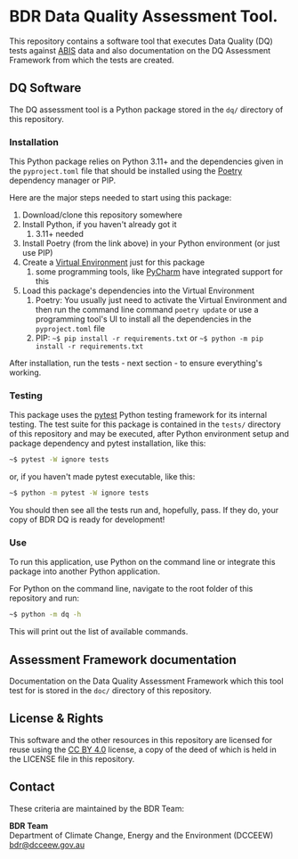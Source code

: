 # BDR Data Quality Assessment Tool.

This repository contains a software tool that executes Data Quality (DQ) tests against [ABIS](https://linked.data.gov.au/def/abis) data and also documentation on the DQ Assessment Framework from which the tests are created.

## DQ Software

The DQ assessment tool is a Python package stored in the `dq/` directory of this repository.

### Installation

This Python package relies on Python 3.11+ and the dependencies given in the `pyproject.toml` file that should be installed using the [Poetry](https://python-poetry.org/) dependency manager or PIP.

Here are the major steps needed to start using this package:

1. Download/clone this repository somewhere
2. Install Python, if you haven't already got it
   1. 3.11+ needed
3. Install Poetry (from the link above) in your Python environment (or just use PIP)
4. Create a [Virtual Environment](https://docs.python.org/3/library/venv.html) just for this package
   1. some programming tools, like [PyCharm](https://www.jetbrains.com/pycharm/) have integrated support for this
5. Load this package's dependencies into the Virtual Environment
   1. Poetry: You usually just need to activate the Virtual Environment and then run the command line command `poetry update` or use a programming tool's UI to install all the dependencies in the `pyproject.toml` file
   2. PIP: `~$ pip install -r requirements.txt` or `~$ python -m pip install -r requirements.txt`

After installation, run the tests - next section - to ensure everything's working.

### Testing

This package uses the [pytest](https://pytest.org) Python testing framework for its internal testing. The test suite for this package is contained in the `tests/` directory of this repository and may be executed, after Python environment setup and package dependency and pytest installation, like this:

```bash
~$ pytest -W ignore tests
```

or, if you haven't made pytest executable, like this:

```bash
~$ python -m pytest -W ignore tests
```

You should then see all the tests run and, hopefully, pass. If they do, your copy of BDR DQ is ready for development!

### Use

To run this application, use Python on the command line or integrate this package into another Python application.

For Python on the command line, navigate to the root folder of this repository and run:

```bash
~$ python -m dq -h
```

This will print out the list of available commands.


## Assessment Framework documentation

Documentation on the Data Quality Assessment Framework which this tool test for is stored in the `doc/` directory of this repository. 

## License & Rights

This software and the other resources in this repository are licensed for reuse using the [CC BY 4.0](https://creativecommons.org/licenses/by/4.0/) license, a copy of the deed of which is held in the LICENSE file in this repository.

## Contact

These criteria are maintained by the BDR Team:

**BDR Team**  
Department of Climate Change, Energy and the Environment (DCCEEW)  
<bdr@dcceew.gov.au>  